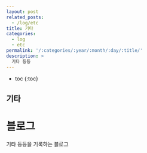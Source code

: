 ```yaml
---
layout: post
related_posts:
  - /log/etc
title: 기타
categories:
  - log
  - etc
permalink: '/:categories/:year/:month/:day/:title/'
description: >
  기타 등등
---
```


* toc
{:toc}

## 기타

# 블로그

기타 등등을 기록하는 블로그
